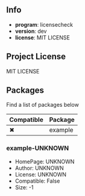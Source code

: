 ## Info

- **program**: licensecheck
- **version**: dev
- **license**: MIT LICENSE

## Project License

MIT LICENSE

## Packages

Find a list of packages below

|Compatible|Package|
|:--|:--|
|✖|example|

### example-UNKNOWN

- HomePage: UNKNOWN
- Author: UNKNOWN
- License: UNKNOWN
- Compatible: False
- Size: -1
